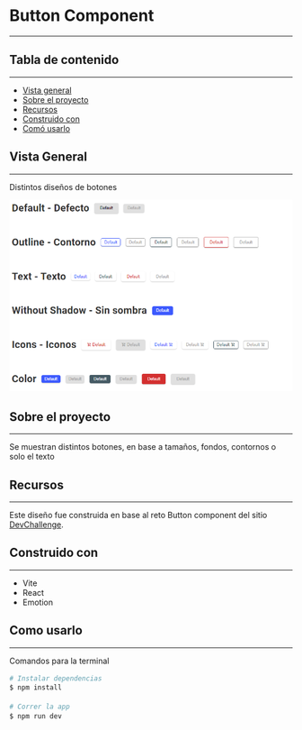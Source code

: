 # Button Component

---

## Tabla de contenido
---

- [Vista general](#vista-general)
- [Sobre el proyecto](#sobre-el-proyecto)
- [Recursos](#recursos)
- [Construido con](#construido-con)
- [Comó usarlo](#como-usarlo)

## Vista General

---

Distintos diseños de botones 

![](./src/screen.png)

## Sobre el proyecto

---

Se muestran distintos botones, en base a tamaños, fondos, contornos o solo el texto

## Recursos

---

Este diseño fue construida en base al reto  Button component del sitio [DevChallenge](https://devchallenges.io/challenges/ohgVTyJCbm5OZyTB2gNY).

## Construido con

---

- Vite
- React
- Emotion

## Como usarlo

---

Comandos para la terminal

```bash
# Instalar dependencias
$ npm install

# Correr la app
$ npm run dev
```
